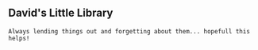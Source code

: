 ## David's Little Library
    Always lending things out and forgetting about them... hopefull this helps!

